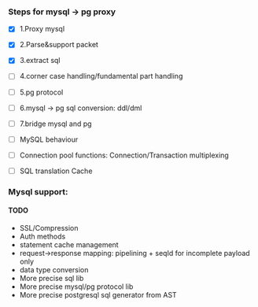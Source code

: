 ### Steps for mysql -> pg proxy

* [X] 1.Proxy mysql
* [X] 2.Parse&support packet
* [X] 3.extract sql
* [ ] 4.corner case handling/fundamental part handling
* [ ] 5.pg protocol
* [ ] 6.mysql -> pg sql conversion: ddl/dml
* [ ] 7.bridge mysql and pg
* [ ] MySQL behaviour
* [ ] Connection pool functions: Connection/Transaction multiplexing
* [ ] SQL translation Cache


### Mysql support:

#### TODO
* SSL/Compression
* Auth methods
* statement cache management
* request->response mapping: pipelining + seqId for incomplete payload only
* data type conversion
* More precise sql lib
* More precise mysql/pg protocol lib
* More precise postgresql sql generator from AST
